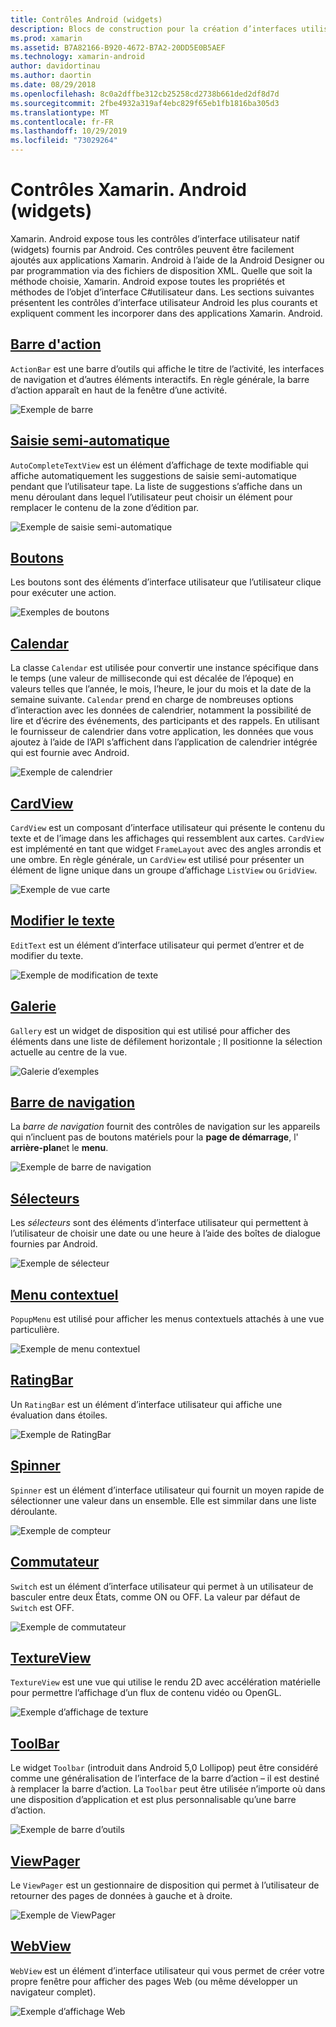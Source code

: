 ```yaml
---
title: Contrôles Android (widgets)
description: Blocs de construction pour la création d’interfaces utilisateur Xamarin. Android
ms.prod: xamarin
ms.assetid: B7A82166-B920-4672-B7A2-20DD5E0B5AEF
ms.technology: xamarin-android
author: davidortinau
ms.author: daortin
ms.date: 08/29/2018
ms.openlocfilehash: 8c0a2dffbe312cb25258cd2738b661ded2df8d7d
ms.sourcegitcommit: 2fbe4932a319af4ebc829f65eb1fb1816ba305d3
ms.translationtype: MT
ms.contentlocale: fr-FR
ms.lasthandoff: 10/29/2019
ms.locfileid: "73029264"
---
```

# <a name="xamarinandroid-controls-widgets"></a>Contrôles Xamarin. Android (widgets)

Xamarin. Android expose tous les contrôles d’interface utilisateur natif (widgets) fournis par Android. Ces contrôles peuvent être facilement ajoutés aux applications Xamarin. Android à l’aide de la Android Designer ou par programmation via des fichiers de disposition XML. Quelle que soit la méthode choisie, Xamarin. Android expose toutes les propriétés et méthodes de l’objet d’interface C#utilisateur dans. Les sections suivantes présentent les contrôles d’interface utilisateur Android les plus courants et expliquent comment les incorporer dans des applications Xamarin. Android.

## <a name="action-barandroiduser-interfacecontrolsaction-barmd"></a>[Barre d'action](~/android/user-interface/controls/action-bar.md) 

`ActionBar` est une barre d’outils qui affiche le titre de l’activité, les interfaces de navigation et d’autres éléments interactifs. En règle générale, la barre d’action apparaît en haut de la fenêtre d’une activité.

![Exemple de barre](images/action-bar.png)

## <a name="auto-completeandroiduser-interfacecontrolsauto-completemd"></a>[Saisie semi-automatique](~/android/user-interface/controls/auto-complete.md)

`AutoCompleteTextView` est un élément d’affichage de texte modifiable qui affiche automatiquement les suggestions de saisie semi-automatique pendant que l’utilisateur tape. La liste de suggestions s’affiche dans un menu déroulant dans lequel l’utilisateur peut choisir un élément pour remplacer le contenu de la zone d’édition par.

![Exemple de saisie semi-automatique](images/auto-complete.png)

## <a name="buttonsandroiduser-interfacecontrolsbuttonsindexmd"></a>[Boutons](~/android/user-interface/controls/buttons/index.md)

Les boutons sont des éléments d’interface utilisateur que l’utilisateur clique pour exécuter une action.

![Exemples de boutons](images/buttons.png)

## <a name="calendarandroiduser-interfacecontrolscalendarmd"></a>[Calendar](~/android/user-interface/controls/calendar.md)

La classe `Calendar` est utilisée pour convertir une instance spécifique dans le temps (une valeur de milliseconde qui est décalée de l’époque) en valeurs telles que l’année, le mois, l’heure, le jour du mois et la date de la semaine suivante.
`Calendar` prend en charge de nombreuses options d’interaction avec les données de calendrier, notamment la possibilité de lire et d’écrire des événements, des participants et des rappels. En utilisant le fournisseur de calendrier dans votre application, les données que vous ajoutez à l’aide de l’API s’affichent dans l’application de calendrier intégrée qui est fournie avec Android.

![Exemple de calendrier](images/calendar.png)

## <a name="cardviewandroiduser-interfacecontrolscard-viewmd"></a>[CardView](~/android/user-interface/controls/card-view.md)

`CardView` est un composant d’interface utilisateur qui présente le contenu du texte et de l’image dans les affichages qui ressemblent aux cartes. `CardView` est implémenté en tant que widget `FrameLayout` avec des angles arrondis et une ombre. En règle générale, un `CardView` est utilisé pour présenter un élément de ligne unique dans un groupe d’affichage `ListView` ou `GridView`.

![Exemple de vue carte](images/cardview.png)

## <a name="edit-textandroiduser-interfacecontrolsedit-textmd"></a>[Modifier le texte](~/android/user-interface/controls/edit-text.md)

`EditText` est un élément d’interface utilisateur qui permet d’entrer et de modifier du texte.

![Exemple de modification de texte](images/edit-text.png)

## <a name="galleryandroiduser-interfacecontrolsgallerymd"></a>[Galerie](~/android/user-interface/controls/gallery.md)

`Gallery` est un widget de disposition qui est utilisé pour afficher des éléments dans une liste de défilement horizontale ; Il positionne la sélection actuelle au centre de la vue.

![Galerie d’exemples](images/gallery.png)

## <a name="navigation-barandroiduser-interfacecontrolsnavigation-barmd"></a>[Barre de navigation](~/android/user-interface/controls/navigation-bar.md)

La *barre de navigation* fournit des contrôles de navigation sur les appareils qui n’incluent pas de boutons matériels pour la **page de démarrage**, l' **arrière-plan**et le **menu**.

![Exemple de barre de navigation](images/navigation-bar.png)

## <a name="pickersandroiduser-interfacecontrolspickersindexmd"></a>[Sélecteurs](~/android/user-interface/controls/pickers/index.md)

Les *sélecteurs* sont des éléments d’interface utilisateur qui permettent à l’utilisateur de choisir une date ou une heure à l’aide des boîtes de dialogue fournies par Android.

![Exemple de sélecteur](images/picker.png)

## <a name="popup-menuandroiduser-interfacecontrolspopup-menumd"></a>[Menu contextuel](~/android/user-interface/controls/popup-menu.md)

`PopupMenu` est utilisé pour afficher les menus contextuels attachés à une vue particulière.

![Exemple de menu contextuel](images/popup-menu.png)

## <a name="ratingbarandroiduser-interfacecontrolsratingbarmd"></a>[RatingBar](~/android/user-interface/controls/ratingbar.md)

Un `RatingBar` est un élément d’interface utilisateur qui affiche une évaluation dans étoiles.

![Exemple de RatingBar](ratingbar-images/01-ratingbar.png)

## <a name="spinnerandroiduser-interfacecontrolsspinnermd"></a>[Spinner](~/android/user-interface/controls/spinner.md)

`Spinner` est un élément d’interface utilisateur qui fournit un moyen rapide de sélectionner une valeur dans un ensemble. Elle est simmilar dans une liste déroulante. 

![Exemple de compteur](images/spinner.png)

## <a name="switchandroiduser-interfacecontrolsswitchmd"></a>[Commutateur](~/android/user-interface/controls/switch.md)

`Switch` est un élément d’interface utilisateur qui permet à un utilisateur de basculer entre deux États, comme ON ou OFF. La valeur par défaut de `Switch` est OFF.

![Exemple de commutateur](images/switch.png)

## <a name="textureviewandroiduser-interfacecontrolstexture-viewmd"></a>[TextureView](~/android/user-interface/controls/texture-view.md)

`TextureView` est une vue qui utilise le rendu 2D avec accélération matérielle pour permettre l’affichage d’un flux de contenu vidéo ou OpenGL.

![Exemple d’affichage de texture](images/texture-view.png)

## <a name="toolbarandroiduser-interfacecontrolstool-barindexmd"></a>[ToolBar](~/android/user-interface/controls/tool-bar/index.md)

Le widget `Toolbar` (introduit dans Android 5,0 Lollipop) peut être considéré comme une généralisation de l’interface de la barre d’action &ndash; il est destiné à remplacer la barre d’action. La `Toolbar` peut être utilisée n’importe où dans une disposition d’application et est plus personnalisable qu’une barre d’action.

![Exemple de barre d’outils](images/toolbar.png)

## <a name="viewpagerandroiduser-interfacecontrolsview-pagerindexmd"></a>[ViewPager](~/android/user-interface/controls/view-pager/index.md) 

Le `ViewPager` est un gestionnaire de disposition qui permet à l’utilisateur de retourner des pages de données à gauche et à droite.

![Exemple de ViewPager](images/viewpager.png)

## <a name="webviewandroiduser-interfacecontrolsweb-viewmd"></a>[WebView](~/android/user-interface/controls/web-view.md)

`WebView` est un élément d’interface utilisateur qui vous permet de créer votre propre fenêtre pour afficher des pages Web (ou même développer un navigateur complet).

![Exemple d’affichage Web](images/web-view.png)
